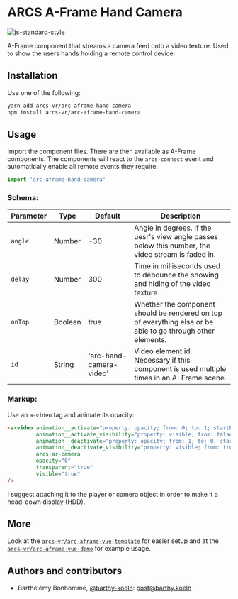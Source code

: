 # ARCS A-Frame Hand Camera

[![js-standard-style](https://cdn.rawgit.com/standard/standard/master/badge.svg)](http://standardjs.com)

A-Frame component that streams a camera feed onto a video texture.
Used to show the users hands holding a remote control device.

## Installation

Use one of the following:

```bash
yarn add arcs-vr/arc-aframe-hand-camera
npm install arcs-vr/arc-aframe-hand-camera
```

## Usage

Import the component files. There are then available as A-Frame components.
The components will react to the `arcs-connect` event and automatically enable all remote events they require.

```js
import 'arc-aframe-hand-camera'
```

### Schema:

| Parameter | Type | Default | Description |
| --------- | ---- | ------- | ----------- |
| `angle` | Number | -30 | Angle in degrees. If the uesr's view angle passes below this number, the video stream is faded in. | |
| `delay` | Number | 300 | Time in milliseconds used to debounce the showing and hiding of the video texture. |
| `onTop` | Boolean | true | Whether the component should be rendered on top of everything else or be able to go through other elements. |
| `id` | String | 'arc-hand-camera-video' | Video element id. Necessary if this component is used multiple times in an A-Frame scene. |

### Markup:

Use an `a-video` tag and animate its opacity:

```html
<a-video animation__activate="property: opacity; from: 0; to: 1; startEvents: activate; dur: 200; delay: 100;"
         animation__activate_visibility="property: visible; from: false; to: true; startEvents: activate; dur: 0;"
         animation__deactivate="property: opacity; from: 1; to: 0; startEvents: deactivate; dur: 200;"
         animation__deactivate_visibility="property: visible; from: true; to: false; startEvents: deactivate; dur: 0; delay: 200;"
         arcs-ar-camera
         opacity="0"
         transparent="true"
         visible="true"
/>
```

I suggest attaching it to the player or camera object in order to make it a head-down display (HDD). 

## More

Look at the [`arcs-vr/arc-aframe-vue-template`](https://github.com/arcs-vr/arc-aframe-vue-template) for easier setup and at the
[`arcs-vr/arc-aframe-vue-demo`](https://github.com/arcs-vr/arc-aframe-vue-demo) for example usage.

## Authors and contributors

- Barthélémy Bonhomme, [@barthy-koeln](https://github.com/barthy-koeln/): [post@barthy.koeln](mailto:post@barthy.koeln)
